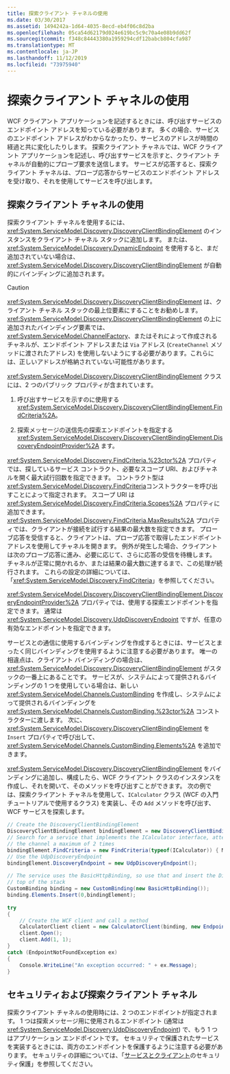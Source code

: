 ```yaml
---
title: 探索クライアント チャネルの使用
ms.date: 03/30/2017
ms.assetid: 1494242a-1d64-4035-8ecd-eb4f06c8d2ba
ms.openlocfilehash: 05ca54d62179d024e619bc5c9c70a4e08b9dd62f
ms.sourcegitcommit: f348c84443380a1959294cdf12babcb804cfa987
ms.translationtype: MT
ms.contentlocale: ja-JP
ms.lasthandoff: 11/12/2019
ms.locfileid: "73975940"
---
```

# <a name="using-the-discovery-client-channel"></a>探索クライアント チャネルの使用
WCF クライアント アプリケーションを記述するときには、呼び出すサービスのエンドポイント アドレスを知っている必要があります。 多くの場合、サービスのエンドポイント アドレスがわからなかったり、サービスのアドレスが時間の経過と共に変化したりします。 探索クライアント チャネルでは、WCF クライアント アプリケーションを記述し、呼び出すサービスを示すと、クライアント チャネルが自動的にプローブ要求を送信します。 サービスが応答すると、探索クライアント チャネルは、プローブ応答からサービスのエンドポイント アドレスを受け取り、それを使用してサービスを呼び出します。  
  
## <a name="using-the-discovery-client-channel"></a>探索クライアント チャネルの使用  
 探索クライアント チャネルを使用するには、<xref:System.ServiceModel.Discovery.DiscoveryClientBindingElement> のインスタンスをクライアント チャネル スタックに追加します。 または、<xref:System.ServiceModel.Discovery.DynamicEndpoint> を使用すると、まだ追加されていない場合は、<xref:System.ServiceModel.Discovery.DiscoveryClientBindingElement> が自動的にバインディングに追加されます。  
  
> [!CAUTION]
> <xref:System.ServiceModel.Discovery.DiscoveryClientBindingElement> は、クライアント チャネル スタックの最上位要素にすることをお勧めします。 <xref:System.ServiceModel.Discovery.DiscoveryClientBindingElement> の上に追加されたバインディング要素では、<xref:System.ServiceModel.ChannelFactory>、またはそれによって作成されるチャネルが、エンドポイント アドレスまたは `Via` アドレス (`CreateChannel` メソッドに渡されたアドレス) を使用しないようにする必要があります。これらには、正しいアドレスが格納されていない可能性があります。  
  
 <xref:System.ServiceModel.Discovery.DiscoveryClientBindingElement> クラスには、2 つのパブリック プロパティが含まれています。  
  
1. 呼び出すサービスを示すのに使用する <xref:System.ServiceModel.Discovery.DiscoveryClientBindingElement.FindCriteria%2A>。  
  
2. 探索メッセージの送信先の探索エンドポイントを指定する <xref:System.ServiceModel.Discovery.DiscoveryClientBindingElement.DiscoveryEndpointProvider%2A> ます。  
  
 <xref:System.ServiceModel.Discovery.FindCriteria.%23ctor%2A> プロパティでは、探しているサービス コントラクト、必要なスコープ URI、およびチャネルを開く最大試行回数を指定できます。 コントラクト型は <xref:System.ServiceModel.Discovery.FindCriteria>コンストラクターを呼び出すことによって指定されます。 スコープ URI は <xref:System.ServiceModel.Discovery.FindCriteria.Scopes%2A> プロパティに追加できます。 <xref:System.ServiceModel.Discovery.FindCriteria.MaxResults%2A> プロパティでは、クライアントが接続を試行する結果の最大数を指定できます。 プローブ応答を受信すると、クライアントは、プローブ応答で取得したエンドポイント アドレスを使用してチャネルを開きます。 例外が発生した場合、クライアントは次のプローブ応答に進み、必要に応じて、さらに応答の受信を待機します。 チャネルが正常に開かれるか、または結果の最大数に達するまで、この処理が続行されます。 これらの設定の詳細については、「<xref:System.ServiceModel.Discovery.FindCriteria>」を参照してください。  
  
 <xref:System.ServiceModel.Discovery.DiscoveryClientBindingElement.DiscoveryEndpointProvider%2A> プロパティでは、使用する探索エンドポイントを指定できます。 通常は <xref:System.ServiceModel.Discovery.UdpDiscoveryEndpoint> ですが、任意の有効なエンドポイントを指定できます。  
  
 サービスとの通信に使用するバインディングを作成するときには、サービスとまったく同じバインディングを使用するように注意する必要があります。 唯一の相違点は、クライアント バインディングの場合は、<xref:System.ServiceModel.Discovery.DiscoveryClientBindingElement> がスタックの一番上にあることです。 サービスが、システムによって提供されるバインディングの 1 つを使用している場合は、新しい <xref:System.ServiceModel.Channels.CustomBinding> を作成し、システムによって提供されるバインディングを <xref:System.ServiceModel.Channels.CustomBinding.%23ctor%2A> コンストラクターに渡します。 次に、<xref:System.ServiceModel.Discovery.DiscoveryClientBindingElement> を `Insert` プロパティで呼び出して、<xref:System.ServiceModel.Channels.CustomBinding.Elements%2A> を追加できます。  
  
 <xref:System.ServiceModel.Discovery.DiscoveryClientBindingElement> をバインディングに追加し、構成したら、WCF クライアント クラスのインスタンスを作成し、それを開いて、そのメソッドを呼び出すことができます。 次の例では、探索クライアント チャネルを使用して、`ICalculator` クラス (WCF の入門チュートリアルで使用するクラス) を実装し、その `Add` メソッドを呼び出す、WCF サービスを探索します。  
  
```csharp
// Create the DiscoveryClientBindingElement  
DiscoveryClientBindingElement bindingElement = new DiscoveryClientBindingElement();  
// Search for a service that implements the ICalculator interface, attempting to open  
// the channel a maximum of 2 times  
bindingElement.FindCriteria = new FindCriteria(typeof(ICalculator)) { MaxResults = 2 };  
// Use the UdpDiscoveryEndpoint  
bindingElement.DiscoveryEndpoint = new UdpDiscoveryEndpoint();  
  
// The service uses the BasicHttpBinding, so use that and insert the DiscoveryClientBindingElement at the   
// top of the stack  
CustomBinding binding = new CustomBinding(new BasicHttpBinding());  
binding.Elements.Insert(0,bindingElement);  
  
try  
{  
    // Create the WCF client and call a method  
    CalculatorClient client = new CalculatorClient(binding, new EndpointAddress("http://schemas.microsoft.com/dynamic"));  
    client.Open();  
    client.Add(1, 1);  
}  
catch (EndpointNotFoundException ex)  
{  
    Console.WriteLine("An exception occurred: " + ex.Message);  
}  
```  
  
## <a name="security-and-the-discovery-client-channel"></a>セキュリティおよび探索クライアント チャネル  
 探索クライアント チャネルの使用時には、2 つのエンドポイントが指定されます。 1 つは探索メッセージ用に使用されるエンドポイント (通常は <xref:System.ServiceModel.Discovery.UdpDiscoveryEndpoint>) で、もう 1 つはアプリケーション エンドポイントです。 セキュリティで保護されたサービスを実装するときには、両方のエンドポイントを保護するように注意する必要があります。 セキュリティの詳細については、「[サービスとクライアント](../../../../docs/framework/wcf/feature-details/securing-services-and-clients.md)のセキュリティ保護」を参照してください。
